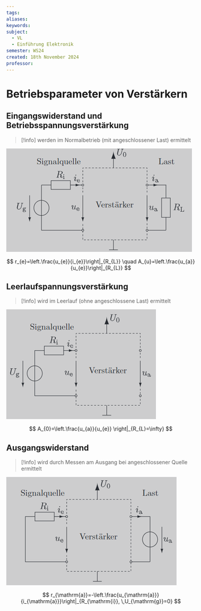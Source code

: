 ```yaml
---
tags: 
aliases: 
keywords: 
subject:
  - VL
  - Einführung Elektronik
semester: WS24
created: 18th November 2024
professor:
---
```

 

# Betriebsparameter von Verstärkern

## Eingangswiderstand und Betriebsspannungsverstärkung

> [!info] werden im Normalbetrieb (mit angeschlossener Last) ermittelt

![](assets/Pasted%20image%2020241118041609.png)

$$
r_{e}=\left.\frac{u_{e}}{i_{e}}\right|_{R_{L}} \quad A_{u}=\left.\frac{u_{a}}{u_{e}}\right|_{R_{L}}
$$

## Leerlaufspannungsverstärkung

> [!info] wird im Leerlauf (ohne angeschlossene Last) ermittelt

![](assets/Pasted%20image%2020241118041832.png)

$$
A_{0}=\left.\frac{u_{a}}{u_{e}} \right|_{R_{L}=\infty} 
$$

## Ausgangswiderstand

> [!info] wird durch Messen am Ausgang bei angeschlossener Quelle ermittelt

![](assets/Pasted%20image%2020241118042127.png)

$$
r_{\mathrm{a}}=-\left.\frac{u_{\mathrm{a}}}{i_{\mathrm{a}}}\right|_{R_{\mathrm{i}}, \,U_{\mathrm{g}}=0}
$$
